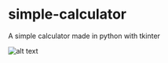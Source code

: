 # simple-calculator
A simple calculator made in python with tkinter

![alt text](https://imgur.com/5pbSpBf)
